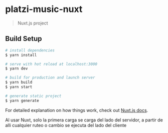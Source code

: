 # platzi-music-nuxt

> Nuxt.js project

## Build Setup

``` bash
# install dependencies
$ yarn install

# serve with hot reload at localhost:3000
$ yarn dev

# build for production and launch server
$ yarn build
$ yarn start

# generate static project
$ yarn generate
```

For detailed explanation on how things work, check out [Nuxt.js docs](https://nuxtjs.org).

Al usar Nuxt, solo la primera carga se carga del lado del servidor, a partir de alli cualquier ruteo o cambio se ejecuta del lado del cliente
